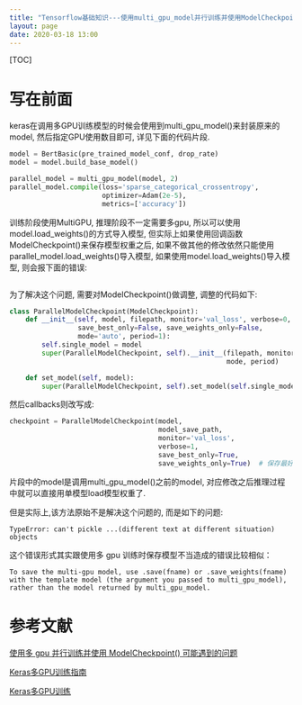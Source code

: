 ```yaml
---
title: "Tensorflow基础知识---使用multi_gpu_model并行训练并使用ModelCheckpoint()保存模型可能遇到的问题"
layout: page
date: 2020-03-18 13:00
---
```


[TOC]

# 写在前面
keras在调用多GPU训练模型的时候会使用到multi_gpu_model()来封装原来的model, 然后指定GPU使用数目即可, 详见下面的代码片段.
```python
model = BertBasic(pre_trained_model_conf, drop_rate)
model = model.build_base_model()

parallel_model = multi_gpu_model(model, 2)
parallel_model.compile(loss='sparse_categorical_crossentropy',
                       optimizer=Adam(2e-5),
                       metrics=['accuracy'])
```
训练阶段使用MultiGPU, 推理阶段不一定需要多gpu, 所以可以使用model.load_weights()的方式导入模型, 但实际上如果使用回调函数ModelCheckpoint()来保存模型权重之后, 如果不做其他的修改依然只能使用parallel_model.load_weights()导入模型, 如果使用model.load_weights()导入模型, 则会报下面的错误:
```
```
为了解决这个问题, 需要对ModelCheckpoint()做调整, 调整的代码如下:

```python
class ParallelModelCheckpoint(ModelCheckpoint):
    def __init__(self, model, filepath, monitor='val_loss', verbose=0,
                 save_best_only=False, save_weights_only=False,
                 mode='auto', period=1):
        self.single_model = model
        super(ParallelModelCheckpoint, self).__init__(filepath, monitor, verbose, save_best_only, save_weights_only,
                                                      mode, period)

    def set_model(self, model):
        super(ParallelModelCheckpoint, self).set_model(self.single_model)
```
然后callbacks则改写成:

```python
checkpoint = ParallelModelCheckpoint(model,
                                     model_save_path,
                                     monitor='val_loss',
                                     verbose=1,
                                     save_best_only=True,
                                     save_weights_only=True)  # 保存最好的模型
```
片段中的model是调用multi_gpu_model()之前的model, 对应修改之后推理过程中就可以直接用单模型load模型权重了.

但是实际上,该方法原始不是解决这个问题的, 而是如下的问题:
```
TypeError: can't pickle ...(different text at different situation) objects
```
这个错误形式其实跟使用多 gpu 训练时保存模型不当造成的错误比较相似：

```
To save the multi-gpu model, use .save(fname) or .save_weights(fname)
with the template model (the argument you passed to multi_gpu_model),
rather than the model returned by multi_gpu_model.
```

# 参考文献
[使用多 gpu 并行训练并使用 ModelCheckpoint() 可能遇到的问题](https://blog.csdn.net/u012862372/article/details/80367607)

[Keras多GPU训练指南](https://yq.aliyun.com/articles/230182)

[Keras多GPU训练](https://www.jianshu.com/p/4203a6435ab5)
